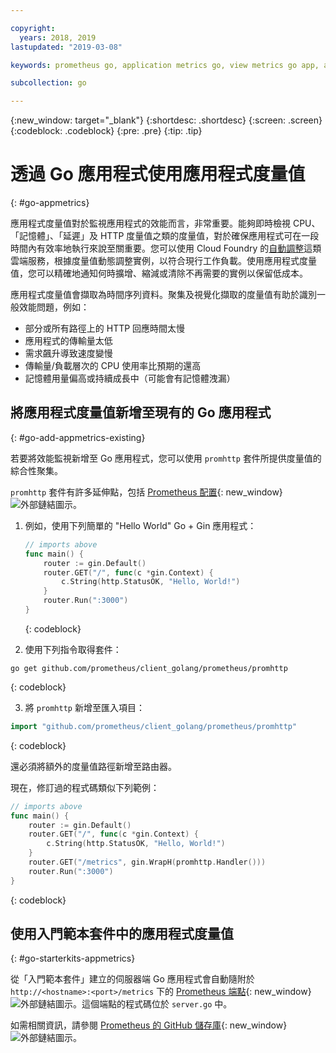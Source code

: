 ```yaml
---

copyright:
  years: 2018, 2019
lastupdated: "2019-03-08"

keywords: prometheus go, application metrics go, view metrics go app, add metrics go, promhttp go, autoscaling go

subcollection: go

---
```


{:new_window: target="_blank"}
{:shortdesc: .shortdesc}
{:screen: .screen}
{:codeblock: .codeblock}
{:pre: .pre}
{:tip: .tip}

# 透過 Go 應用程式使用應用程式度量值
{: #go-appmetrics}

應用程式度量值對於監視應用程式的效能而言，非常重要。能夠即時檢視 CPU、「記憶體」、「延遲」及 HTTP 度量值之類的度量值，對於確保應用程式可在一段時間內有效率地執行來說至關重要。您可以使用 Cloud Foundry 的[自動調整](/docs/services/Auto-Scaling?topic=services/Auto-Scaling-get-started#get-started)這類雲端服務，根據度量值動態調整實例，以符合現行工作負載。使用應用程式度量值，您可以精確地通知何時擴增、縮減或清除不再需要的實例以保留低成本。

應用程式度量值會擷取為時間序列資料。聚集及視覺化擷取的度量值有助於識別一般效能問題，例如：

* 部分或所有路徑上的 HTTP 回應時間太慢
* 應用程式的傳輸量太低
* 需求飆升導致速度變慢
* 傳輸量/負載層次的 CPU 使用率比預期的還高
* 記憶體用量偏高或持續成長中（可能會有記憶體洩漏）

## 將應用程式度量值新增至現有的 Go 應用程式
{: #go-add-appmetrics-existing}

若要將效能監視新增至 Go 應用程式，您可以使用 `promhttp` 套件所提供度量值的綜合性聚集。

`promhttp` 套件有許多延伸點，包括 [Prometheus 配置](https://github.com/prometheus/client_golang){: new_window} ![外部鏈結圖示](../icons/launch-glyph.svg "外部鏈結圖示")。

1. 例如，使用下列簡單的 "Hello World" Go + Gin 應用程式：
    ```go
    // imports above
    func main() {
        router := gin.Default()
        router.GET("/", func(c *gin.Context) {
            c.String(http.StatusOK, "Hello, World!")
        }
        router.Run(":3000")
    }
    ```
    {: codeblock}

2. 使用下列指令取得套件：
  ```
  go get github.com/prometheus/client_golang/prometheus/promhttp
  ```
  {: codeblock}

3. 將 `promhttp` 新增至匯入項目：
  ```go
  import "github.com/prometheus/client_golang/prometheus/promhttp"
  ```
  {: codeblock}

  還必須將額外的度量值路徑新增至路由器。

  現在，修訂過的程式碼類似下列範例：
  ```go
  // imports above
  func main() {
      router := gin.Default()
      router.GET("/", func(c *gin.Context) {
          c.String(http.StatusOK, "Hello, World!")
      }
      router.GET("/metrics", gin.WrapH(promhttp.Handler()))
      router.Run(":3000")
  }
  ```
  {: codeblock}

## 使用入門範本套件中的應用程式度量值
{: #go-starterkits-appmetrics}

從「入門範本套件」建立的伺服器端 Go 應用程式會自動隨附於 `http://<hostname>:<port>/metrics` 下的 [Prometheus 端點](https://prometheus.io/){: new_window} ![外部鏈結圖示](../icons/launch-glyph.svg "外部鏈結圖示")。這個端點的程式碼位於 `server.go` 中。

如需相關資訊，請參閱 [Prometheus 的 GitHub 儲存庫](https://github.com/prometheus/client_golang/){: new_window} ![外部鏈結圖示](../icons/launch-glyph.svg "外部鏈結圖示")。
